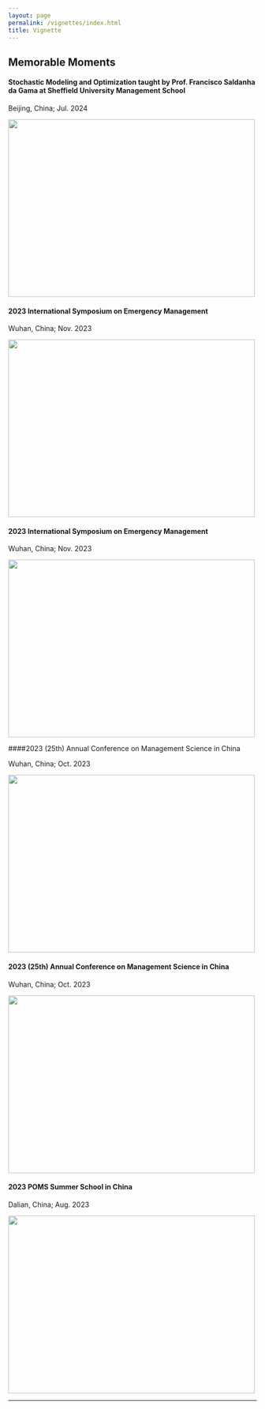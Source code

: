 ```yaml
---
layout: page
permalink: /vignettes/index.html
title: Vignette
---
```


## Memorable Moments


#### Stochastic Modeling and Optimization taught by Prof. Francisco Saldanha da Gama at Sheffield University Management School 

Beijing, China; Jul. 2024

<img src="{{ site.url }}/images/SMO23.jpg" width="500" height="360">

<br>

#### 2023 International Symposium on Emergency Management

Wuhan, China; Nov. 2023

<img src="{{ site.url }}/images/EM23.jpg" width="500" height="360">

<br>

#### 2023 International Symposium on Emergency Management

Wuhan, China; Nov. 2023

<img src="{{ site.url }}/images/EM23.jpg" width="500" height="360">

<br> 

####2023 (25th) Annual Conference on Management Science in China

Wuhan, China; Oct. 2023

<img src="{{ site.url }}/images/MS23.jpg" width="500" height="360">

<br> 

#### 2023 (25th) Annual Conference on Management Science in China

Wuhan, China; Oct. 2023

<img src="{{ site.url }}/images/MS23.jpg" width="500" height="360">

<br> 

#### 2023 POMS Summer School in China

Dalian, China; Aug. 2023

<img src="{{ site.url }}/images/POMS23.jpg" width="500" height="360">

<br>

---
